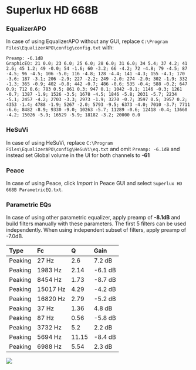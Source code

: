 # Superlux HD 668B

### EqualizerAPO
In case of using EqualizerAPO without any GUI, replace `C:\Program Files\EqualizerAPO\config\config.txt`
with:
```
Preamp: -6.1dB
GraphicEQ: 21 0.0; 23 6.0; 25 6.0; 28 6.0; 31 6.0; 34 5.4; 37 4.2; 41 2.6; 45 1.2; 49 -0.0; 54 -1.6; 60 -3.2; 66 -4.2; 72 -4.8; 79 -4.5; 87 -4.5; 96 -4.5; 106 -5.0; 116 -4.8; 128 -4.4; 141 -4.3; 155 -4.1; 170 -3.6; 187 -3.1; 206 -2.9; 227 -2.2; 249 -2.0; 274 -2.0; 302 -1.9; 332 -1.3; 365 -0.9; 402 -0.8; 442 -0.7; 486 -0.6; 535 -0.4; 588 -0.2; 647 0.9; 712 0.6; 783 0.5; 861 0.3; 947 0.1; 1042 -0.1; 1146 -0.3; 1261 -0.7; 1387 -1.9; 1526 -3.5; 1678 -4.5; 1846 -5.8; 2031 -5.7; 2234 -5.1; 2457 -4.2; 2703 -3.3; 2973 -1.9; 3270 -0.7; 3597 0.5; 3957 0.2; 4353 -1.4; 4788 -1.9; 5267 -2.0; 5793 -9.5; 6373 -4.0; 7010 -3.7; 7711 -6.6; 8482 -8.9; 9330 -9.0; 10263 -5.7; 11289 -0.6; 12418 -0.4; 13660 -4.2; 15026 -5.9; 16529 -5.9; 18182 -3.2; 20000 0.0
```

### HeSuVi
In case of using HeSuVi, replace `C:\Program Files\EqualizerAPO\config\HeSuVi\eq.txt` and omit `Preamp:
-6.1dB` and instead set Global volume in the UI for both channels to **-61**

### Peace
In case of using Peace, click *Import* in Peace GUI and select `Superlux HD 668B ParametricEQ.txt`.

### Parametric EQs
In case of using other parametric equalizer, apply preamp of **-8.1dB** and build filters manually
with these parameters. The first 5 filters can be used independently.
When using independent subset of filters, apply preamp of -7.0dB.

| Type    | Fc       |     Q | Gain    |
|:--------|:---------|:------|:--------|
| Peaking | 27 Hz    |  2.6  | 7.2 dB  |
| Peaking | 1983 Hz  |  2.14 | -6.1 dB |
| Peaking | 8454 Hz  |  1.73 | -8.7 dB |
| Peaking | 15017 Hz |  4.29 | -4.2 dB |
| Peaking | 16820 Hz |  2.79 | -5.2 dB |
| Peaking | 37 Hz    |  1.36 | 4.8 dB  |
| Peaking | 87 Hz    |  0.56 | -5.8 dB |
| Peaking | 3732 Hz  |  5.2  | 2.2 dB  |
| Peaking | 5694 Hz  | 11.15 | -8.4 dB |
| Peaking | 6988 Hz  |  5.54 | 2.3 dB  |

![](https://raw.githubusercontent.com/jaakkopasanen/AutoEq/master/results/headphonecom/sbaf-serious/Superlux%20HD%20668B/Superlux%20HD%20668B.png)